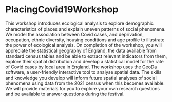 # PlacingCovid19Workshop
This workshop introduces ecological analysis to explore demographic characteristics of places and explain uneven patterns of social phenomena. We model the association between Covid cases, and deprivation, occupation, ethnic diversity, housing conditions and age profile to illustrate the power of ecological analysis. On completion of the workshop, you will appreciate the statistical geography of England, the data available from standard census tables and be able to extract relevant indicators from them, explore their spatial distribution and develop a statistical model for the rate of Covid cases by local area in England. The workshop uses the GeoDa software, a user-friendly interactive tool to analyse spatial data. The skills and knowledge you develop will inform future spatial analyses of social phenomena using data from the 2021 census when this becomes available. We will provide materials for you to explore your own research questions and be available to answer questions during the festival.
